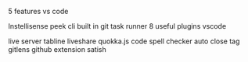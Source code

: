 5 features vs code

Instellisense
peek
cli
built in git
task runner
8 useful plugins vscode

live server
tabline
liveshare
quokka.js
code spell checker
auto close tag
gitlens
github extension
satish

